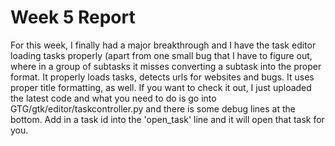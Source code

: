 # Week 5 Report

For this week, I finally had a major breakthrough and I have the task
editor loading tasks properly (apart from one small bug that I have to
figure out, where in a group of subtasks it misses converting a subtask
into the proper format. It properly loads tasks, detects urls for
websites and bugs. It uses proper title formatting, as well. If you want
to check it out, I just uploaded the latest code and what you need to do
is go into GTG/gtk/editor/taskcontroller.py and there is some debug
lines at the bottom. Add in a task id into the 'open_task' line and it
will open that task for you.

